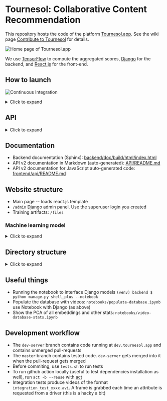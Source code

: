 # Tournesol: Collaborative Content Recommendation

This repository hosts the code of the platform [Tournesol.app](https://tournesol.app). See the wiki page [Contribute to Tournesol](https://wiki.tournesol.app/index.php/Contribute_to_Tournesol) for details.

![Home page of Tournesol.app](https://user-images.githubusercontent.com/10453308/115123905-9b6b4300-9fbf-11eb-8853-25552d13f7b0.png)

We use [TensorFlow](http://tensorflow.org/) to compute the aggregated scores,
[Django](https://www.djangoproject.com/) for the backend, and [React.js](https://reactjs.org/) for the front-end.

## How to launch
![Continuous Integration](https://github.com/tournesol-app/tournesol/workflows/Continuous%20Integration/badge.svg?branch=master)

<details>
  <summary>Click to expand</summary>
  
### Tested platforms  
**Docker setup on Ubuntu, Debian, Windows 10, Mac OS X, Mac OS X with the M1 chip**
    
For expert use without Docker, the setup was tested on WSL 2 from Windows 10 Preview (no Docker), Debian GNU/Linux 10 (buster) (no Docker), Ubuntu 20.04 and 18.04 (no Docker). Mac OS X setup without Docker is more complicated, as an X server is required for integration tests, as well as some linux-specific dependencies.

### Building the Docker image
First, clone this repo and `cd` to it.
You will need [Docker](https://docs.docker.com/get-docker/) installed and configured.
The final image size (`docker image ls`) is about 4GB, but during the installation it might take more space. The build takes about 9 minutes with a 1 GBit/sec Internet connection, during which it downloads 1.3GB.
  
**Notes on the Docker image:**
  1. Please make sure that the image has at least 4 GB of RAM
  2. On Macs with the [M1 chip](https://docs.docker.com/docker-for-mac/apple-silicon/), you will need to use the [`buildx` command](https://blog.jaimyn.dev/how-to-build-multi-architecture-docker-images-on-an-m1-mac/) for Docker with an architecture `linux/amd64`. The native M1 architecture currently does not have all of the PIP dependencies used in the project.

  
**Building the image**
1. Inside the repository, run `sudo docker build -t tournesol-app/tournesol docker`
2. Run the container with `sudo docker run -p 8000:8000 -p 8899:8899 -p 5900:5900 -p 2222:22 -it tournesol-app/tournesol`.
   The `8000` port exposes the web server, the `8899` port exposes the jupyter notebook, `5900` is for VNC, and `2222` for ssh.
3. The container will print your SSH public key, like in the image below:
   
   ![image](https://user-images.githubusercontent.com/1012270/119038501-b6581b00-b9a2-11eb-9852-bdfe34a35248.png)

  
   Copy the ssh-rsa line to your [GitHub account](https://github.com/settings/keys).
4. To run the same container again, remember the host name of the container (`root@xxx`) and run
   `sudo docker start -ai xxx`

To edit Tournesol source code, start the container and connect via ssh to port 2222 (set up your password, or the public key via the container terminal).
The default root password is `tournesol`.


<h3>Building front-end</h3>

Run inside the container (`npm run build` runs on image build):

```shell
$ cd frontend

# will watch for changes made to the frontend source code and re-build automatically:
frontend $ npm run dev
```

<h3>Running back-end</h3>

Run inside the container to launch the server, and the jupyter notebook:


```shell
(venv-tournesol) $ ./launch_debug.sh
```

Now you can navigate to http://127.0.0.1:8000 to view the development website, and to http://127.0.0.1:8899 to view the Jupyter notebook

To run all tests, do
```shell
(venv-tournesol) $ ./tests.sh
```

Note that the backend needs to be started in a special mode for integration tests, so please close the previous one if you started it (see `screen -ls` and close the backend_server screen).

To see the Jupyter token, run `jupyter notebook list` inside the container.

When running integration tests, you can connect to 127.0.0.1 via VNC (port 5900) to see Firefox

Auxiliary commands:

```shell
(venv-tournesol) $ . ./debug_export.sh # to set env vars, done automatically in Docker
# cd backend

# create the test database
(venv-tournesol) backend $ python manage.py migrate

# (optional) run training
(venv-tournesol) backend $ python manage.py ml_train

# (optional) download latest video metadata
(venv-tournesol) backend $ python manage.py add_videos

# optional: create a user for yourself
(venv-tournesol) backend $ python manage.py createsuperuser
```

Note that creating a super user is highly recommended for testing the website locally and contributing to the codebase. 💯

<h3>Remote text editors</h3>

Several options are available to edit the code on the docker container.
- Vim
- The `remote-ssh` extension can be used on Vscode as detailed [here](<h3>Running back-end</h3>) 

</details>

## API
<details>
  <summary>Click to expand</summary>

API is implemented in [Django-REST](https://www.django-rest-framework.org/) using [Spectacular](https://github.com/tfranzel/drf-spectacular) for annotations compliany with [OpenAPI 3.0](https://swagger.io/specification/):

* API (v2): [api_v2](backend/backend/api_v2), running at [api/v2/](http://127.0.0.1:8000/api/v2/).
* For API v2, the [OpenAPI 3](https://swagger.io/specification/) schema is available at [schema.json](backend/schema.json)
  or at [schema/](http://127.0.0.1:8000/schema/)
  - To generate it, run
    ```shell
    backend $ python manage.py spectacular --file schema.json --format openapi-json --validate
    ```
* For API v2, auto-generated documentation is available as well:
  - Via Swagger: [schema/swagger-ui/](http://127.0.0.1:8000/schema/swagger-ui/)
  - Via ReDoc: [schema/redoc/](http://127.0.0.1:8000/schema/redoc/)
  
* <s>Old API (v1): [api.py](backend/backend/api_v1/api.py), will run at [api_explorer/](http://127.0.0.1:8000/api_explorer/)</s> deprecated

</details>

## Documentation

- Backend documentation (Sphinx): [backend/doc/build/html/index.html](backend/doc/build/html/index.html)
- API v2 documentation in Markdown (auto-generated): [API/README.md](API/README.md)
- API v2 documentation for JavaScript auto-generated code: [frontend/api/README.md](frontend/api/README.md)


## Website structure

- Main page -- loads react.js template
- `/admin` Django admin panel. Use the superuser login you created
- Training artifacts: `/files`

### Machine learning model

<details>
  <summary>Click to expand</summary>

- The video fields (reliability, ...) are described in [rating_fields.py](backend/backend/rating_fields.py).
- The model transforms Expert Ratings (pairwise comparisons), [`ExpertRating`](backend/backend/models.py) model into aggregated scores for each `Video`
- Per-expert scores are written to the `VideoRating` model
- To run the model training, call `backend $ python manage.py ml_train`, this will run the [ml_train.py](backend/backend/management/commands/ml_train.py)
  * The script will save weights and plots to `backend/../.models/`
  * The script will use the [default config file](backend/backend/ml_model/config/featureless_config.gin) specified by `--config`
  * To run hyperparameter tuning with [ray tune](https://docs.ray.io/en/latest/tune/index.html), add the `--tune` option and use a corresponding config file, such as
    [featureless_config_hparam_search.gin](backend/backend/ml_model/config/featureless_config_hparam_search.gin).
    The file will generate TensorBoard logs and best/worst predictions in `~/ray_results`.
- There are 2 frameworks used in the project:
  * Embedding model. Uses the `Video.embedding` field in order to represent a video
  * **(now used)** [Featureless model](https://www.overleaf.com/project/5f44dd8e84c8540001bf1552).
    For each video and each expert, there is a variable
- Code structure for the ML models, see [backend/backend/ml_model](backend/backend/ml_model)
  1. [preference_aggregation.py](backend/backend/ml_model/preference_aggregation.py) defines the abstract preference aggregation model without application to Tournesol
     - Constructor creates the model, `fit()` trains it, `__call__()` is for prediction.
     - `MedianPreferenceAggregator` takes outputs of many models and computes the median
     - [preference_aggregation_featureless.py](backend/backend/ml_model/preference_aggregation_featureless.py) Featureless implementation
       - `VariableIndexLayer` defines the Keras layer with a variable which takes indices as inputs and outputs `variable[index]`
       - `AllRatingsWithCommon` defines the wrapper around `VariableIndexLayer` with user-friendly access (indices are converted into names and vice-versa), as well as checkpointing
       - `FeaturelessPreferenceLearningModel` defines a wrapper around `AllRatingsWithCommon` which implements prediction for a particular user, and ratings storage
       - `FeaturelessMedianPreferenceAverageRegularizationAggregator` implements the losses, minibatch computation and the plotting of losses
     - [preference_aggregation_with_embeddings.py](backend/backend/ml_model/preference_aggregation_with_embeddings.py) Embedding implementation
  2. [client_server/database_learner.py](backend/backend/ml_model/client_server/database_learner.py) Abstract class to load data to and from the database into the Preference Aggregation model
     - Constructor loads data, the `fit()` method trains the model, `update_features()` saves results. `load()` and `save()` are for checkpointing
     - [django_ml_featureless.py](backend/backend/ml_model/client_server/django_ml_featureless.py) Featureless implementation
     - [django_ml_embedding.py](backend/backend/ml_model/client_server/django_ml_embedding.py) Embedding implementation

<h4>Where to add online updates</h4>

The rough plan to add online updates would be to:
1. Create a `DatabasePreferenceLearnerFeatureless` as a global object inside the Django code (do once, it would take time)
2. Load current weights data from a checkpoint (do once, it would take time), use `.load()`
3. Load the ratings into the learner, use `.fit()` with `0` epochs
4. Do custom updates (write your own `tf.function` that will re-compute the weights)
5. Get the results and send via API

For quick development, you can use Jupyter notebooks (running by-default on port 8899 if started via [launch.sh](launch.sh))

</details>

## Directory structure

<details><summary>Click to expand</summary>

- notebooks -- research and development
- frontend -- react.js code
- backend -- django/tensorflow code
- backend/db.sqlite3 -- database with videos, preferences, ratings
- backend/api.py -- API definition
- backend/models.py -- Models definition. After updating, run `(venv) backend $ python manage.py makemigrations && python manage.py migrate`
- backend/ml_models.py -- Machine Learning part of the project (server definition included)
- backend/ml_client.py _trainr
- backend/preference_aggregation.py -- code to aggregate expert ratings
- backend/rating_fields.py -- video fields (rating)
- backend/video_search.py -- code to search for a video by name in Django database
- backend/add_videos.py -- code to import videos from YouTube
- backend/management - code to automate import/ml server tasks
- config -- server configuration files
- scripts -- server scripts

</details>

## Useful things
- Running the notebook to interface Django models
  `(venv) backend $ python manage.py shell_plus --notebook`
- Populate the database with videos: `notebooks/populate-database.ipynb` use Notebook with Django (as above)
- Show the PCA of all embeddings and other stats: `notebooks/video-database-stats.ipynb`

## Development workflow
- The `dev-server` branch contains code running at `dev.tournesol.app` and contains unmerged pull-requests
- The `master` branch contains tested code. `dev-server` gets merged into it when the pull-request gets merged
- Before commiting, use `tests.sh` to run tests 
- To run github action locally (useful to test dependencies installation as well), run `act -b --reuse` with [act](https://github.com/nektos/act)
- Integration tests produce videos of the format `integration_test_xxxx.avi`. A frame is grabbed each time an attribute is requested from a driver (this is a hacky a bit)
